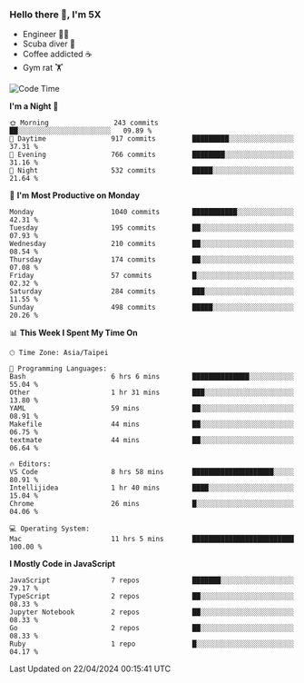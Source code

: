 ### Hello there 👋, I'm 5X

* Engineer 👨‍💻
* Scuba diver 🤿
* Coffee addicted ☕️
* Gym rat 🏋️

<!--START_SECTION:waka-->
![Code Time](http://img.shields.io/badge/Code%20Time-922%20hrs%2050%20mins-blue)

**I'm a Night 🦉** 

```text
🌞 Morning                243 commits         ██░░░░░░░░░░░░░░░░░░░░░░░   09.89 % 
🌆 Daytime                917 commits         █████████░░░░░░░░░░░░░░░░   37.31 % 
🌃 Evening                766 commits         ████████░░░░░░░░░░░░░░░░░   31.16 % 
🌙 Night                  532 commits         █████░░░░░░░░░░░░░░░░░░░░   21.64 % 
```
📅 **I'm Most Productive on Monday** 

```text
Monday                   1040 commits        ███████████░░░░░░░░░░░░░░   42.31 % 
Tuesday                  195 commits         ██░░░░░░░░░░░░░░░░░░░░░░░   07.93 % 
Wednesday                210 commits         ██░░░░░░░░░░░░░░░░░░░░░░░   08.54 % 
Thursday                 174 commits         ██░░░░░░░░░░░░░░░░░░░░░░░   07.08 % 
Friday                   57 commits          █░░░░░░░░░░░░░░░░░░░░░░░░   02.32 % 
Saturday                 284 commits         ███░░░░░░░░░░░░░░░░░░░░░░   11.55 % 
Sunday                   498 commits         █████░░░░░░░░░░░░░░░░░░░░   20.26 % 
```


📊 **This Week I Spent My Time On** 

```text
🕑︎ Time Zone: Asia/Taipei

💬 Programming Languages: 
Bash                     6 hrs 6 mins        ██████████████░░░░░░░░░░░   55.04 % 
Other                    1 hr 31 mins        ███░░░░░░░░░░░░░░░░░░░░░░   13.80 % 
YAML                     59 mins             ██░░░░░░░░░░░░░░░░░░░░░░░   08.91 % 
Makefile                 44 mins             ██░░░░░░░░░░░░░░░░░░░░░░░   06.75 % 
textmate                 44 mins             ██░░░░░░░░░░░░░░░░░░░░░░░   06.64 % 

🔥 Editors: 
VS Code                  8 hrs 58 mins       ████████████████████░░░░░   80.91 % 
Intellijidea             1 hr 40 mins        ████░░░░░░░░░░░░░░░░░░░░░   15.04 % 
Chrome                   26 mins             █░░░░░░░░░░░░░░░░░░░░░░░░   04.06 % 

💻 Operating System: 
Mac                      11 hrs 5 mins       █████████████████████████   100.00 % 
```

**I Mostly Code in JavaScript** 

```text
JavaScript               7 repos             ███████░░░░░░░░░░░░░░░░░░   29.17 % 
TypeScript               2 repos             ██░░░░░░░░░░░░░░░░░░░░░░░   08.33 % 
Jupyter Notebook         2 repos             ██░░░░░░░░░░░░░░░░░░░░░░░   08.33 % 
Go                       2 repos             ██░░░░░░░░░░░░░░░░░░░░░░░   08.33 % 
Ruby                     1 repo              █░░░░░░░░░░░░░░░░░░░░░░░░   04.17 % 
```




 Last Updated on 22/04/2024 00:15:41 UTC
<!--END_SECTION:waka-->
